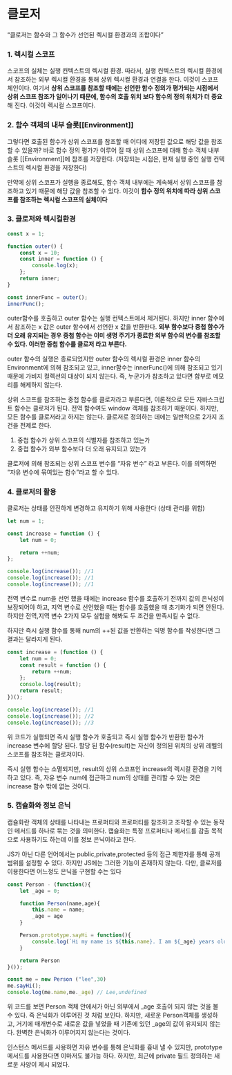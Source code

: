 # 클로저

“클로저는 함수와 그 함수가 선언된 렉시컬 환경과의 조합이다”

### 1. 렉시컬 스코프

스코프의 실체는 실행 컨텍스트의 렉시컬 환경. 따라서, 실행 컨텍스트의 렉시컬 환경에서 참조하는 외부 렉시컬 환경을 통해 상위 렉시컬 환경과 연결을 한다. 이것이 스코프 체인이다. 여기서 **상위 스코프를 참조할 때에는 선언한 함수 정의가 평가되는 시점에서 상위 스코프 참조가 일어나기 때문에, 함수의 호출 위치 보다 함수의 정의 위치가 더 중요**해 진다. 이것이 렉시컬 스코프이다.

### 2. 함수 객체의 내부 슬롯[[Environment]]

그렇다면 호출된 함수가 상위 스코프를 참조할 때 어디에 저장된 값으로 해당 값을 참조할 수 있을까? 바로 함수 정의 평가가 이루어 질 때 상위 스코프에 대해 함수 객체 내부 슬롯 [[Environment]]에 참조를 저장한다. (저장되는 시점은, 현재 실행 중인 실행 컨텍스트의 렉시컬 환경을 저장한다)

만약에 상위 스코프가 실행을 종료해도, 함수 객체 내부에는 계속해서 상위 스코프를 참조하고 있기 때문에 해당 값을 참조할 수 있다. 이것이 **함수 정의 위치에 따라 상위 스코프를 참조하는 렉시컬 스코프의 실체이다**

### 3. 클로저와 렉시컬환경

```jsx
const x = 1;

function outer() {
    const x = 10;
    const inner = function () {
        console.log(x);
    };
    return inner;
}

const innerFunc = outer();
innerFunc();
```

outer함수를 호출하고 outer 함수는 실행 컨텍스트에서 제거된다. 하지만 inner 함수에서 참조하는 x 값은 outer 함수에서 선언한 x 값을 반환한다. **외부 함수보다 중첩 함수가 더 오래 유지되는 경우 중첩 함수는 이미 생명 주기가 종료한 외부 함수의 변수를 참조할 수 있다. 이러한 중첩 함수를 클로저 라고 부른다.**

outer 함수의 실행은 종료되었지만 outer 함수의 렉시컬 환경은 inner 함수의 Environment에 의해 참조되고 있고, inner함수는 innerFunc()에 의해 참조되고 있기 때문에 가비지 컬렉션의 대상이 되지 않는다. 즉, 누군가가 참조하고 있다면 함부로 메모리를 해제하지 않는다.

상위 스코프를 참조하는 중첩 함수를 클로저라고 부른다면, 이론적으로 모든 자바스크립트 함수는 클로저가 된다. 전역 함수여도 window 객체를 참조하기 때문이다. 하지만, 모든 함수를 클로저라고 하지는 않는다. 클로저로 정의하는 데에는 일반적으로 2가지 조건을 전제로 한다.

1. 중첩 함수가 상위 스코프의 식별자를 참조하고 있는가
2. 중첩 함수가 외부 함수보다 더 오래 유지되고 있는가

클로저에 의해 참조되는 상위 스코프 변수를 “자유 변수” 라고 부른다. 이를 의역하면 “자유 변수에 묶여있는 함수”라고 할 수 있다.

### 4. 클로저의 활용

클로저는 상태를 안전하게 변경하고 유지하기 위해 사용한다 (상태 관리를 위함)

```jsx
let num = 1;

const increase = function () {
    let num = 0;

    return ++num;
};

console.log(increase()); //1
console.log(increase()); //1
console.log(increase()); //1
```

전역 변수로 num을 선언 했을 때에는 increase 함수를 호출하기 전까지 값의 은닉성이 보장되어야 하고, 지역 변수로 선언했을 때는 함수를 호출했을 때 초기화가 되면 안된다. 하지만 전역,지역 변수 2가지 모두 실험을 해봐도 두 조건을 만족시킬 수 없다.

하지만 즉시 실행 함수를 통해 num의 ++된 값을 반환하는 익명 함수를 작성한다면 그 결과는 달라지게 된다.

```jsx
const increase = (function () {
    let num = 0;
    const result = function () {
        return ++num;
    };
    console.log(result);
    return result;
})();

console.log(increase()); //1
console.log(increase()); //2
console.log(increase()); //3
```

위 코드가 실행되면 즉시 실행 함수가 호출되고 즉시 실행 함수가 반환한 함수가 increase 변수에 할당 된다. 할당 된 함수(result)는 자신이 정의된 위치의 상위 레벨의 스코프를 참조하는 클로저이다.

즉시 실행 함수는 소멸되지만, result의 상위 스코프인 increase의 렉시컬 환경을 기억하고 있다. 즉, 자유 변수 num에 접근하고 num의 상태를 관리할 수 있는 것은 increase 함수 밖에 없는 것이다.

### 5. 캡슐화와 정보 은닉

캡슐화란 객체의 상태를 나타내는 프로퍼티와 프로퍼티를 참조하고 조작할 수 있는 동작인 메서드를 하나로 묶는 것을 의미한다. 캡슐화는 특정 프로퍼티나 메서드를 감출 목적으로 사용하기도 하는데 이를 정보 은닉이라고 한다.

JS가 아닌 다른 언어에서는 public,private,protected 등의 접근 제한자를 통해 공개범위를 설정할 수 있다. 하지만 JS에는 그러한 기능이 존재하지 않는다. 다만, 클로저를 이용한다면 어느정도 은닉을 구현할 수는 있다

```jsx
const Person - (function(){
	let _age = 0;

	function Person(name,age){
		this.name = name;
		_age = age
	}

	Person.prototype.sayHi = function(){
		console.log(`Hi my name is ${this.name}. I am ${_age} years old`);
	}

	return Person
}());

const me = new Person ("lee",30)
me.sayHi();
console.log(me.name,me._age) // Lee,undefined

```

위 코드를 보면 Person 객체 안에서가 아닌 외부에서 \_age 호출이 되지 않는 것을 볼 수 있다. 즉 은닉화가 이루어진 것 처럼 보인다. 하지만, 새로운 Person객체를 생성하고, 거기에 매개변수로 새로운 값을 넣었을 때 기존에 있던 \_age의 값이 유지되지 않는다. 완벽한 은닉화가 이루어지지 않는다는 것이다.

인스턴스 메서드를 사용하면 자유 변수를 통해 은닉화를 흉내 낼 수 있지만, prototype 메서드를 사용한다면 이마저도 불가능 하다. 하지만, 최근에 private 필드 정의하는 새로운 사양이 제시 되었다.
